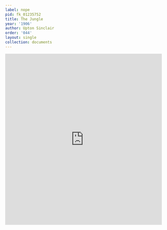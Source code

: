 ```yaml
---
label: nope
pid: fk_01235752
title: The Jungle
year: '1906'
author: Upton Sinclair
order: '044'
layout: single
collection: documents
---
```

<iframe src="https://northwestern.app.box.com/embed/s/0r2z3ri0jpfq7ij4asvw1584q8ucehn7?sortColumn=date&view=list" width="100%" height="550" frameborder="0" allowfullscreen webkitallowfullscreen msallowfullscreen></iframe>
